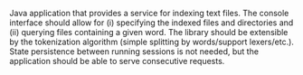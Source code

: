  Java application that provides a service for indexing text files.
 The console interface should allow for (i) specifying the indexed files and directories and (ii) querying files containing a given word. 
 The library should be extensible by the tokenization algorithm (simple splitting by words/support lexers/etc.).
 State persistence between running sessions is not needed, but the application should be able to serve consecutive requests.
